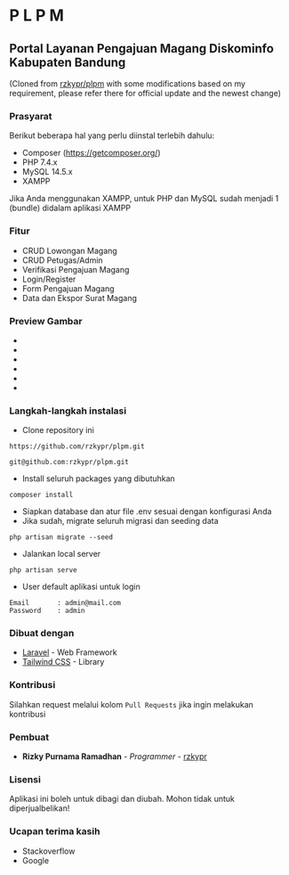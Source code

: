 # P L P M

## Portal Layanan Pengajuan Magang Diskominfo Kabupaten Bandung

(Cloned from [rzkypr/plpm](https://github.com/rzkypr/plpm.git) with some modifications based on my requirement, please refer there for official update and the newest change)

### Prasyarat

Berikut beberapa hal yang perlu diinstal terlebih dahulu:

-   Composer (https://getcomposer.org/)
-   PHP 7.4.x
-   MySQL 14.5.x
-   XAMPP

Jika Anda menggunakan XAMPP, untuk PHP dan MySQL sudah menjadi 1 (bundle) didalam aplikasi XAMPP

### Fitur

-   CRUD Lowongan Magang
-   CRUD Petugas/Admin
-   Verifikasi Pengajuan Magang
-   Login/Register
-   Form Pengajuan Magang
-   Data dan Ekspor Surat Magang

### Preview Gambar

-
-
-
-
-
-

### Langkah-langkah instalasi

-   Clone repository ini

```
https://github.com/rzkypr/plpm.git
```

```
git@github.com:rzkypr/plpm.git
```

-   Install seluruh packages yang dibutuhkan

```
composer install
```

-   Siapkan database dan atur file .env sesuai dengan konfigurasi Anda
-   Jika sudah, migrate seluruh migrasi dan seeding data

```
php artisan migrate --seed
```

-   Jalankan local server

```
php artisan serve
```

-   User default aplikasi untuk login

```
Email       : admin@mail.com
Password    : admin
```

### Dibuat dengan

-   [Laravel](https://laravel.com) - Web Framework
-   [Tailwind CSS](https://tailwindcss.com/) - Library

### Kontribusi

Silahkan request melalui kolom `Pull Requests` jika ingin melakukan kontribusi

### Pembuat

-   **Rizky Purnama Ramadhan** - _Programmer_ - [rzkypr](https://github.com/rzkypr)

### Lisensi

Aplikasi ini boleh untuk dibagi dan diubah. Mohon tidak untuk diperjualbelikan!

### Ucapan terima kasih

-   Stackoverflow
-   Google
